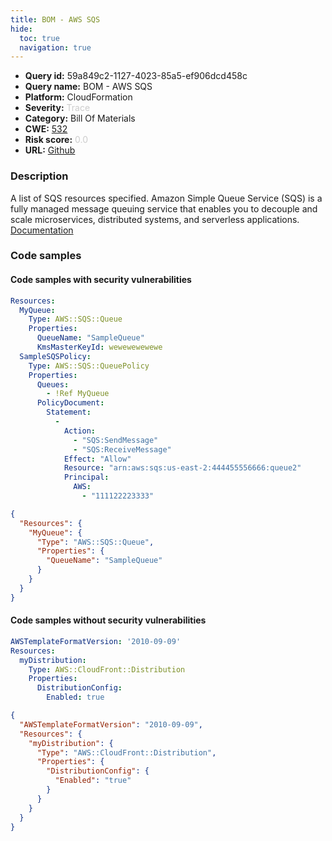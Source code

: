 ```yaml
---
title: BOM - AWS SQS
hide:
  toc: true
  navigation: true
---
```


<style>
  .highlight .hll {
    background-color: #ff171742;
  }
  .md-content {
    max-width: 1100px;
    margin: 0 auto;
  }
</style>

-   **Query id:** 59a849c2-1127-4023-85a5-ef906dcd458c
-   **Query name:** BOM - AWS SQS
-   **Platform:** CloudFormation
-   **Severity:** <span style="color:#CCCCCC">Trace</span>
-   **Category:** Bill Of Materials
-   **CWE:** <a href="https://cwe.mitre.org/data/definitions/532.html" onclick="newWindowOpenerSafe(event, 'https://cwe.mitre.org/data/definitions/532.html')">532</a>
-   **Risk score:** <span style="color:#CCCCCC">0.0</span>
-   **URL:** [Github](https://github.com/Checkmarx/kics/tree/master/assets/queries/cloudFormation/aws_bom/sqs)

### Description
A list of SQS resources specified. Amazon Simple Queue Service (SQS) is a fully managed message queuing service that enables you to decouple and scale microservices, distributed systems, and serverless applications.<br>
[Documentation](https://kics.io)

### Code samples
#### Code samples with security vulnerabilities
```yaml title="Positive test num. 1 - yaml file" hl_lines="2"
Resources:
  MyQueue:
    Type: AWS::SQS::Queue
    Properties:
      QueueName: "SampleQueue"
      KmsMasterKeyId: wewewewewewe
  SampleSQSPolicy: 
    Type: AWS::SQS::QueuePolicy
    Properties: 
      Queues: 
        - !Ref MyQueue
      PolicyDocument: 
        Statement: 
          - 
            Action: 
              - "SQS:SendMessage" 
              - "SQS:ReceiveMessage"
            Effect: "Allow"
            Resource: "arn:aws:sqs:us-east-2:444455556666:queue2"
            Principal:  
              AWS: 
                - "111122223333"  

```
```json title="Positive test num. 2 - json file" hl_lines="3"
{
  "Resources": {
    "MyQueue": {
      "Type": "AWS::SQS::Queue",
      "Properties": {
        "QueueName": "SampleQueue"
      }
    }
  }
}

```


#### Code samples without security vulnerabilities
```yaml title="Negative test num. 1 - yaml file"
AWSTemplateFormatVersion: '2010-09-09'
Resources:
  myDistribution:
    Type: AWS::CloudFront::Distribution
    Properties:
      DistributionConfig:
        Enabled: true

```
```json title="Negative test num. 2 - json file"
{
  "AWSTemplateFormatVersion": "2010-09-09",
  "Resources": {
    "myDistribution": {
      "Type": "AWS::CloudFront::Distribution",
      "Properties": {
        "DistributionConfig": {
          "Enabled": "true"
        }
      }
    }
  }
}

```

